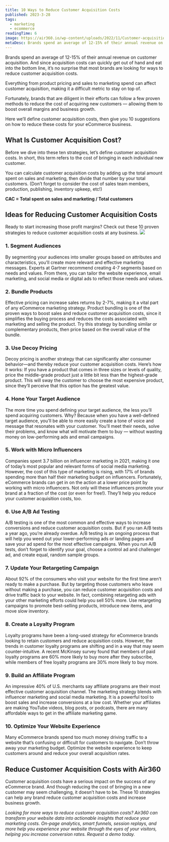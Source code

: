 ```yaml
---
title: 10 Ways to Reduce Customer Acquisition Costs
published: 2023-3-28
tags: 
  - marketing
  - ecommerce
readingTime: 6
image: https://air360.io/wp-content/uploads/2022/11/Customer-acquisition-vector-image-1024x1024.webp
metaDesc: Brands spend an average of 12-15% of their annual revenue on customer acquisition. And since acquisition costs can quickly get out of hand and eat into the bottom line, it’s no surprise that most brands are looking for ways to reduce customer acquisition costs.
---
```


Brands spend an average of 12-15% of their annual revenue on customer acquisition. And since acquisition costs can quickly get out of hand and eat into the bottom line, it’s no surprise that most brands are looking for ways to reduce customer acquisition costs.

Everything from product pricing and sales to marketing spend can affect customer acquisition, making it a difficult metric to stay on top of.

Fortunately, brands that are diligent in their efforts can follow a few proven methods to reduce the cost of acquiring new customers — allowing them to boost overall margins and business growth. 

Here we’ll define customer acquisition costs, then give you 10 suggestions on how to reduce these costs for your eCommerce business.

## What Is Customer Acquisition Cost?
Before we dive into these ten strategies, let’s define customer acquisition costs. In short, this term refers to the cost of bringing in each individual new customer.

You can calculate customer acquisition costs by adding up the total amount spent on sales and marketing, then divide that number by your total customers. (Don’t forget to consider the cost of sales team members, production, publishing, inventory upkeep, etc!)

**CAC = Total spent on sales and marketing / Total customers**
## Ideas for Reducing Customer Acquisition Costs
Ready to start increasing those profit margins? Check out these 10 proven strategies to reduce customer acquisition costs at any business.
![](https://air360.io/wp-content/uploads/2022/10/personas-ecommerce-1024x562.webp)

### 1. Segment Audiences
By segmenting your audiences into smaller groups based on attributes and characteristics, you’ll create more relevant and effective marketing messages. Experts at Gartner recommend creating 4-7 segments based on needs and values. From there, you can tailor the website experience, email marketing, and social media or digital ads to reflect those needs and values.

### 2. Bundle Products
Effective pricing can increase sales returns by 2-7%, making it a vital part of any eCommerce marketing strategy. Product bundling is one of the proven ways to boost sales and reduce customer acquisition costs, since it simplifies the buying process and reduces the costs associated with marketing and selling the product. Try this strategy by bundling similar or complementary products, then price based on the overall value of the bundle.

### 3. Use Decoy Pricing
Decoy pricing is another strategy that can significantly alter consumer behavior—and thereby reduce your customer acquisition costs. Here’s how it works: If you have a product that comes in three sizes or levels of quality, price the middle-grade product just a little bit less than the highest-grade product. This will sway the customer to choose the most expensive product, since they’ll perceive that this option has the greatest value.

### 4. Hone Your Target Audience
The more time you spend defining your target audience, the less you’ll spend acquiring customers. Why? Because when you have a well-defined target audience, you’ll be able to more easily create a tone of voice and message that resonates with your customer. You’ll meet their needs, solve their problems, and know what will motivate them to buy — without wasting money on low-performing ads and email campaigns.

### 5. Work with Micro Influencers
Companies spent 3.7 billion on influencer marketing in 2021, making it one of today’s most popular and relevant forms of social media marketing. However, the cost of this type of marketing is rising, with 17% of brands spending more than half their marketing budget on influencers. Fortunately, eCommerce brands can get in on the action at a lower price point by working with micro influencers. Not only will these influencers promote your brand at a fraction of the cost (or even for free!). They’ll help you reduce your customer acquisition costs, too.

### 6. Use A/B Ad Testing
A/B testing is one of the most common and effective ways to increase conversions and reduce customer acquisition costs. But if you ran A/B tests a year ago, you’re already overdue. A/B testing is an ongoing process that will help you weed out your lower-performing ads or landing pages and save your ad spend for the most effective campaigns. When you run A/B tests, don’t forget to identify your goal, choose a control ad and challenger ad, and create equal, random sample groups.

### 7. Update Your Retargeting Campaign
About 92% of the consumers who visit your website for the first time aren’t ready to make a purchase. But by targeting those customers who leave without making a purchase, you can reduce customer acquisition costs and drive traffic back to your website. In fact, combining retargeting ads with your other marketing efforts could help you sell 50% more. Use retargeting campaigns to promote best-selling products, introduce new items, and move slow inventory. 

### 8. Create a Loyalty Program
Loyalty programs have been a long-used strategy for eCommerce brands looking to retain customers and reduce acquisition costs. However, the trends in customer loyalty programs are shifting and in a way that may seem counter-intuitive. A recent McKinsey survey found that members of paid loyalty programs are 60% more likely to buy more after they subscribe, while members of free loyalty programs are 30% more likely to buy more. 

### 9. Build an Affiliate Program
An impressive 40% of U.S. merchants say affiliate programs are their most effective customer acquisition channel. The marketing strategy blends with influencer marketing and social media marketing. It is a powerful tool to boost sales and increase conversions at a low cost. Whether your affiliates are making YouTube videos, blog posts, or podcasts, there are many affordable ways to get in the affiliate marketing game.

### 10. Optimize Your Website Experience
Many eCommerce brands spend too much money driving traffic to a website that’s confusing or difficult for customers to navigate. Don’t throw away your marketing budget. Optimize the website experience to keep customers around and reduce your overall acquisition rates.

## Reduce Customer Acquisition Costs with Air360
Customer acquisition costs have a serious impact on the success of any eCommerce brand. And though reducing the cost of bringing in a new customer may seem challenging, it doesn’t have to be. These 10 strategies can help any brand reduce customer acquisition costs and increase business growth. 

*Looking for more ways to reduce customer acquisition costs? Air360 can transform your website data into actionable insights that reduce your marketing costs. On-page analytics, smart funnels, session replays, and more help you experience your website through the eyes of your visitors, helping you increase conversion rates. Request a demo today.*